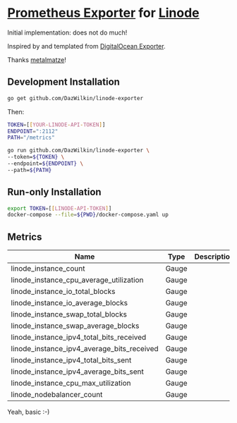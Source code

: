 # [Prometheus Exporter](https://prometheus.io/docs/instrumenting/exporters/) for [Linode](https://www.linode.com)

Initial implementation: does not do much!

Inspired by and templated from [DigitalOcean Exporter](https://github.com/metalmatze/digitalocean_exporter).

Thanks [metalmatze](https://github.com/metalmatze)!

## Development Installation

```bash
go get github.com/DazWilkin/linode-exporter
```
Then:
```bash
TOKEN=[[YOUR-LINODE-API-TOKEN]]
ENDPOINT=":2112"
PATH="/metrics"

go run github.com/DazWilkin/linode-exporter \
--token=${TOKEN} \
--endpoint=${ENDPOINT} \
--path=${PATH}
```

## Run-only Installation

```bash
export TOKEN=[[LINODE-API-TOKEN]]
docker-compose --file=${PWD}/docker-compose.yaml up
```
## Metrics

| Name                                       | Type  | Description
| ----                                       | ----  | -----------
| linode_instance_count                      | Gauge ||
| linode_instance_cpu_average_utilization    | Gauge ||
| linode_instance_io_total_blocks            | Gauge ||
| linode_instance_io_average_blocks          | Gauge ||
| linode_instance_swap_total_blocks          | Gauge ||
| linode_instance_swap_average_blocks        | Gauge ||
| linode_instance_ipv4_total_bits_received   | Gauge ||
| linode_instance_ipv4_average_bits_received | Gauge ||
| linode_instance_ipv4_total_bits_sent       | Gauge ||
| linode_instance_ipv4_average_bits_sent     | Gauge ||
| linode_instance_cpu_max_utilization        | Gauge ||
| linode_nodebalancer_count                  | Gauge ||

Yeah, basic :-)

